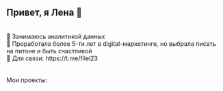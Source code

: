 ## Привет, я Лена 👋
<br>
🔹 Занимаюсь аналитикой данных <br>
🔹 Проработала более 5-ти лет в digital-маркетинге, но выбрала писать на питоне и быть счастливой <br>
🔹 Для связи: https://t.me/filel23 <br>
<br>
<br>
Мои проекты:
